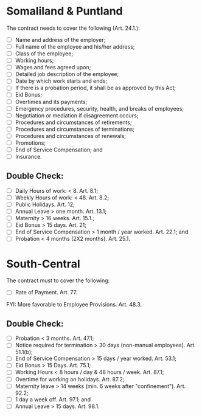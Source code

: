 # Somaliland & Puntland

The contract needs to cover the following (Art. 24.1.):

- [ ] Name and address of the employer;
- [ ] Full name of the employee and his/her address;
- [ ] Class of the employee;
- [ ] Working hours;
- [ ] Wages and fees agreed upon;
- [ ] Detailed job description of the employee;
- [ ] Date by which work starts and ends;
- [ ] If there is a probation period, it shall be as approved by this Act;
- [ ] Eid Bonus;
- [ ] Overtimes and its payments;
- [ ] Emergency procedures, security, health, and breaks of employees;
- [ ] Negotiation or mediation if disagreement occurs;
- [ ] Procedures and circumstances of retirements;
- [ ] Procedures and circumstances of terminations;
- [ ] Procedures and circumstances of renewals;
- [ ] Promotions;
- [ ] End of Service Compensation; and
- [ ] Insurance.

## Double Check:

<!-- Remember Puntland's differences on Holidays -->

- [ ] Daily Hours of work: < 8. Art. 8.1;
- [ ] Weekly Hours of work: < 48. Art. 8.2;
- [ ] Public Holidays. Art. 12;
- [ ] Annual Leave > one month. Art. 13.1; 
- [ ] Maternity > 16 weeks. Art. 15.1.;
- [ ] Eid Bonus > 15 days. Art. 21;
- [ ] End of Service Compensation > 1 month / year worked. Art. 22.1; and
- [ ] Probation < 4 months (2X2 months). Art. 25.1.

# South-Central

The contract must to cover the following:

- [ ] Rate of Payment. Art. 77.

FYI: More favorable to Employee Provisions. Art. 48.3.

## Double Check:

- [ ] Probation < 3 months. Art. 47.1;
- [ ] Notice required for termination > 30 days (non-manual employees). Art. 51.1(b);
- [ ] End of Service Compensation > 15 days / year worked. Art. 53.1;
- [ ] Eid Bonus > 15 Days. Art. 75.1;
- [ ] Working Hours < 8 hours / day & 48 hours / week. Art. 87.1;
- [ ] Overtime for working on holidays. Art. 87.2;
- [ ] Maternity leave > 14 weeks (min. 6 weeks after "confinement"). Art. 92.2;
- [ ] 1 day a week off. Art. 97.1; and
- [ ] Annual Leave > 15 days. Art. 98.1.